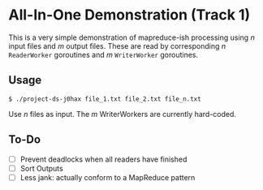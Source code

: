 # All-In-One Demonstration (Track 1)

This is a very simple demonstration of mapreduce-ish processing using *n* input files and *m* output files. These are read by corresponding *n* `ReaderWorker` goroutines and *m* `WriterWorker` goroutines.

## Usage

```console
$ ./project-ds-j0hax file_1.txt file_2.txt file_n.txt
```

Use *n* files as input. The *m* WriterWorkers are currently hard-coded.

## To-Do
- [ ] Prevent deadlocks when all readers have finished
- [ ] Sort Outputs
- [ ] Less jank: actually conform to a MapReduce pattern